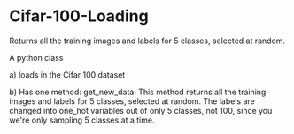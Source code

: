 # Cifar-100-Loading
Returns all the training images and labels for 5 classes, selected at random. 

A python class

a) loads in the Cifar 100 dataset

b) Has one method: get_new_data. This method returns all the training images and labels for 5 classes, selected at random. The labels are changed into one_hot variables out of only 5 classes, not 100, since you we're only sampling 5 classes at a time. 
